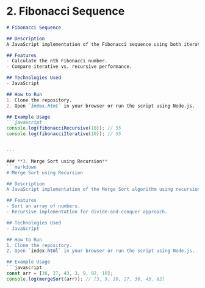 # **2. Fibonacci Sequence**
```markdown
# Fibonacci Sequence

## Description
A JavaScript implementation of the Fibonacci sequence using both iterative and recursive approaches.

## Features
- Calculate the nth Fibonacci number.
- Compare iterative vs. recursive performance.

## Technologies Used
- JavaScript

## How to Run
1. Clone the repository.
2. Open `index.html` in your browser or run the script using Node.js.

## Example Usage
```javascript
console.log(fibonacciRecursive(10)); // 55
console.log(fibonacciIterative(10)); // 55


---

### **3. Merge Sort using Recursion**
```markdown
# Merge Sort using Recursion

## Description
A JavaScript implementation of the Merge Sort algorithm using recursion. Merge Sort is an efficient, stable sorting algorithm with a time complexity of O(n log n).

## Features
- Sort an array of numbers.
- Recursive implementation for divide-and-conquer approach.

## Technologies Used
- JavaScript

## How to Run
1. Clone the repository.
2. Open `index.html` in your browser or run the script using Node.js.

## Example Usage
```javascript
const arr = [38, 27, 43, 3, 9, 82, 10];
console.log(mergeSort(arr)); // [3, 9, 10, 27, 38, 43, 82]

